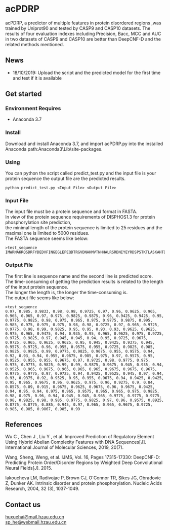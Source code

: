 # acPDRP
acPDRP, a predictor of multiple features in protein disordered regions ,was trained by Uniprot90 and tested by CASP9 and CASP10 datasets.
The results of four evaluation indexes including Precision, Bacc, MCC and AUC in two datasets of CASP9 and CASP10 are better than DeepCNF-D and the related methods mentioned.



## News
- 18/10/2019: Upload the script and the predicted model for the first time and test if it is available


## Get started


### Environment Requires

- Anaconda 3.7


### Install
Download and install Anaconda 3.7, and import acPDRP.py into the installed Anaconda path:Anaconda3\Lib\site-packages.


### Using
You can python the script called predict_test.py and the input file is your protein sequence the output file are the predicted results.

```
python predict_test.py <Input File> <Output File>
```


### Input File
The input file must be a protein sequence and format in FASTA.  
In view of the protein sequence requirements of DISPHOS1.3 for protein phosphorylation site prediction,  
the minimal length of the protein sequence is limited to 25 residues and the maximal one is limited to 5000 residues.  
The FASTA sequence seems like below:
```
>test_sequence
IMWRNAKRQSDRFYDEDVFINGEGLEPEQDTRGVDNAHMVTNHHALRSRDNIYEYRDSPSTKTLASKAHTDTTSLRSPSSLAMTQKSSSQASLKSGISLKETNGHLVKQSERAATPRSQQNGSIAKVASPPVEEKRLLQPLSSTPVTQLQAEPAKRVPTAASVSGSSRSTTPVPSARSTTTHTTTATLSSQPAAQPRRTHLVEGVPQTSVHHHHHH
```

### Output File
The first line is sequence name and the second line is predicted score.  
The time-consuming of getting the prediction results is related to the length of the input protein sequence.  
The longer the length is, the longer the time-consuming is.  
The output file seems like below:

```
>test_sequence
0.97, 0.985, 0.9833, 0.98, 0.98, 0.9725, 0.97, 0.96, 0.9625, 0.965, 0.965, 0.965, 0.97, 0.975, 0.9825, 0.9875, 0.96, 0.9425, 0.9425, 0.95, 0.9775, 0.9825, 0.98, 0.975, 0.965, 0.975, 0.9775, 0.9875, 0.995, 0.985, 0.975, 0.975, 0.975, 0.98, 0.98, 0.9725, 0.97, 0.965, 0.9725, 0.9775, 0.98, 0.99, 0.9825, 0.95, 0.95, 0.93, 0.93, 0.9625, 0.9625, 0.975, 0.965, 0.9475, 0.94, 0.935, 0.95, 0.965, 0.9625, 0.975, 0.9725, 0.9725, 0.9825, 0.97, 0.945, 0.945, 0.94, 0.95, 0.9725, 0.9675, 0.9725, 0.965, 0.9625, 0.9625, 0.95, 0.945, 0.9425, 0.9375, 0.945, 0.9575, 0.9725, 0.96, 0.955, 0.9575, 0.955, 0.9725, 0.9825, 0.985, 0.9825, 0.9925, 0.99, 0.9775, 0.9825, 0.9675, 0.955, 0.9575, 0.94, 0.92, 0.93, 0.94, 0.955, 0.9875, 0.985, 0.975, 0.97, 0.9575, 0.95, 0.9525, 0.955, 0.955, 0.9675, 0.97, 0.9725, 0.98, 0.9775, 0.975, 0.975, 0.9775, 0.9825, 0.99, 0.99, 0.9875, 0.9675, 0.945, 0.935, 0.94, 0.9525, 0.965, 0.9675, 0.965, 0.965, 0.965, 0.9675, 0.9675, 0.9675, 0.9775, 0.9775, 0.97, 0.9725, 0.94, 0.9425, 0.9525, 0.945, 0.97, 0.94, 0.93, 0.9375, 0.92, 0.9525, 0.95, 0.955, 0.9675, 0.94, 0.9425, 0.9425, 0.95, 0.965, 0.9675, 0.96, 0.9625, 0.975, 0.96, 0.9275, 0.9, 0.84, 0.8575, 0.89, 0.915, 0.9675, 0.9625, 0.9675, 0.96, 0.9675, 0.9425, 0.94, 0.95, 0.94, 0.975, 0.965, 0.9575, 0.965, 0.965, 0.975, 0.9825, 0.98, 0.975, 0.96, 0.94, 0.945, 0.945, 0.965, 0.9775, 0.9775, 0.9775, 0.98, 0.9825, 0.98, 0.985, 0.9775, 0.9825, 0.97, 0.96, 0.9575, 0.8925, 0.8775, 0.8775, 0.885, 0.945, 0.97, 0.965, 0.965, 0.9675, 0.9725, 0.985, 0.985, 0.9867, 0.985, 0.99
```

## References
Wu C , Chen J , Liu Y , et al. Improved Prediction of Regulatory Element Using Hybrid Abelian Complexity Features with DNA Sequences[J]. International Journal of Molecular Sciences, 2019, 20(7).

Wang, Sheng, Weng, et al. IJMS, Vol. 16, Pages 17315-17330: DeepCNF-D: Predicting Protein Order/Disorder Regions by Weighted Deep Convolutional Neural Fields[J]. 2015.

Iakoucheva LM, Radivojac P, Brown CJ, O'Connor TR, Sikes JG, Obradovic Z, Dunker AK. Intrinsic disorder and protein phosphorylation. Nucleic Acids Research, 2004, 32 (3), 1037-1049.

## Contact us
huxuehai@mail.hzau.edu.cn  
sp_he@webmail.hzau.edu.cn  